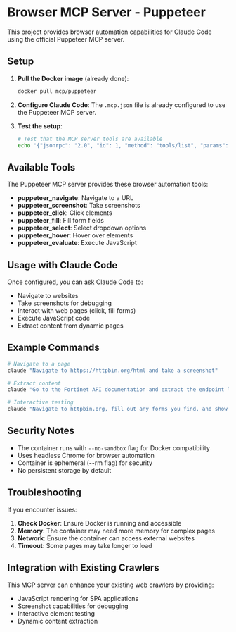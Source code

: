 # Browser MCP Server - Puppeteer

This project provides browser automation capabilities for Claude Code using the official Puppeteer MCP server.

## Setup

1. **Pull the Docker image** (already done):
   ```bash
   docker pull mcp/puppeteer
   ```

2. **Configure Claude Code**:
   The `.mcp.json` file is already configured to use the Puppeteer MCP server.

3. **Test the setup**:
   ```bash
   # Test that the MCP server tools are available
   echo '{"jsonrpc": "2.0", "id": 1, "method": "tools/list", "params": {}}' | docker run -i --rm --init -e DOCKER_CONTAINER=true mcp/puppeteer
   ```

## Available Tools

The Puppeteer MCP server provides these browser automation tools:

- **puppeteer_navigate**: Navigate to a URL
- **puppeteer_screenshot**: Take screenshots
- **puppeteer_click**: Click elements
- **puppeteer_fill**: Fill form fields
- **puppeteer_select**: Select dropdown options
- **puppeteer_hover**: Hover over elements
- **puppeteer_evaluate**: Execute JavaScript

## Usage with Claude Code

Once configured, you can ask Claude Code to:
- Navigate to websites
- Take screenshots for debugging
- Interact with web pages (click, fill forms)
- Execute JavaScript code
- Extract content from dynamic pages

## Example Commands

```bash
# Navigate to a page
claude "Navigate to https://httpbin.org/html and take a screenshot"

# Extract content
claude "Go to the Fortinet API documentation and extract the endpoint list"

# Interactive testing
claude "Navigate to httpbin.org, fill out any forms you find, and show me the results"
```

## Security Notes

- The container runs with `--no-sandbox` flag for Docker compatibility
- Uses headless Chrome for browser automation
- Container is ephemeral (--rm flag) for security
- No persistent storage by default

## Troubleshooting

If you encounter issues:

1. **Check Docker**: Ensure Docker is running and accessible
2. **Memory**: The container may need more memory for complex pages
3. **Network**: Ensure the container can access external websites
4. **Timeout**: Some pages may take longer to load

## Integration with Existing Crawlers

This MCP server can enhance your existing web crawlers by providing:
- JavaScript rendering for SPA applications
- Screenshot capabilities for debugging
- Interactive element testing
- Dynamic content extraction